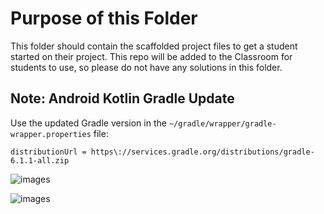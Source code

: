 # Purpose of this Folder

This folder should contain the scaffolded project files to get a student started on their project. This repo will be added to the Classroom for students to use, so please do not have any solutions in this folder.

## Note: Android Kotlin Gradle Update
Use the updated Gradle version in the `~/gradle/wrapper/gradle-wrapper.properties` file:
```
distributionUrl = https\://services.gradle.org/distributions/gradle-6.1.1-all.zip
```
![images](https://video.udacity-data.com/topher/2020/June/5edeac1d_screen-shot-2020-06-08-at-2.21.53-pm/screen-shot-2020-06-08-at-2.21.53-pm.png)

![images](https://video.udacity-data.com/topher/2020/June/5edeac35_screen-shot-2020-06-08-at-2.22.18-pm/screen-shot-2020-06-08-at-2.22.18-pm.png)
